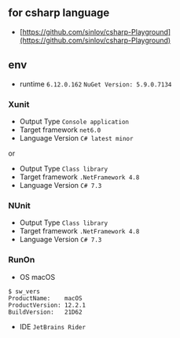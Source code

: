 ## for csharp language

- [https://github.com/sinlov/csharp-Playground](https://github.com/sinlov/csharp-Playground)

## env

- runtime `6.12.0.162` `NuGet Version: 5.9.0.7134`

### Xunit

- Output Type `Console application`
- Target framework `net6.0`
- Language Version `C# latest minor`

or

- Output Type `Class library`
- Target framework `.NetFramework 4.8`
- Language Version `C# 7.3`

### NUnit

- Output Type `Class library`
- Target framework `.NetFramework 4.8`
- Language Version `C# 7.3`

### RunOn

- OS macOS
```
$ sw_vers
ProductName:	macOS
ProductVersion:	12.2.1
BuildVersion:	21D62
```
- IDE `JetBrains Rider`